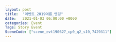 ```yaml
---
layout: post
title:  "이벤트_2019여름_엔딩"
date:   2021-01-03 06:00:00 +0000
categories: Event
Tags: Story Event
SceneCode: ["scene_evt190627_cp0_q2_s10,7429311"]
---
```

